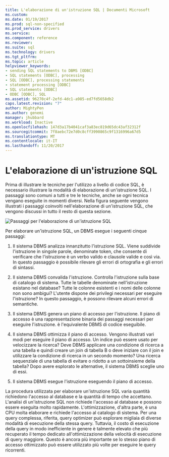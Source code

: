 ```yaml
---
title: L'elaborazione di un'istruzione SQL | Documenti Microsoft
ms.custom: 
ms.date: 01/19/2017
ms.prod: sql-non-specified
ms.prod_service: drivers
ms.service: 
ms.component: reference
ms.reviewer: 
ms.suite: sql
ms.technology: drivers
ms.tgt_pltfrm: 
ms.topic: article
helpviewer_keywords:
- sending SQL statements to DBMS [ODBC]
- SQL statements [ODBC], processing
- SQL [ODBC], processing statements
- statement processing [ODBC]
- SQL statements [ODBC]
- ODBC [ODBC], SQL
ms.assetid: 96270c4f-2efd-4dc1-a985-ed7fd5658db2
caps.latest.revision: "7"
author: MightyPen
ms.author: genemi
manager: jhubbard
ms.workload: Inactive
ms.openlocfilehash: 147d3a17b4041caf3a83ec819d65dc43af32312f
ms.sourcegitcommit: 7f8aebc72e7d0c8cff3990865c9f1316996a67d5
ms.translationtype: MT
ms.contentlocale: it-IT
ms.lasthandoff: 11/20/2017
---
```

# <a name="processing-a-sql-statement"></a>L'elaborazione di un'istruzione SQL
Prima di illustrare le tecniche per l'utilizzo a livello di codice SQL, è necessario illustrare la modalità di elaborazione di un'istruzione SQL. I passaggi sono comuni a tutti e tre le tecniche, anche se ogni tecnica vengano eseguite in momenti diversi. Nella figura seguente vengono illustrati i passaggi coinvolti nell'elaborazione di un'istruzione SQL, che vengono discussi in tutto il resto di questa sezione.  
  
 ![Passaggi per l'elaborazione di un'istruzione SQL](../../odbc/reference/media/pr01.gif "pr01")  
  
 Per elaborare un'istruzione SQL, un DBMS esegue i seguenti cinque passaggi:  
  
1.  Il sistema DBMS analizza innanzitutto l'istruzione SQL. Viene suddivide l'istruzione in singole parole, denominate token, che consente di verificare che l'istruzione è un verbo valido e clausole valide e così via. In questo passaggio è possibile rilevare gli errori di ortografia e gli errori di sintassi.  
  
2.  Il sistema DBMS convalida l'istruzione. Controlla l'istruzione sulla base di catalogo di sistema. Tutte le tabelle denominate nell'istruzione esistano nel database? Tutte le colonne esistenti e i nomi delle colonne non sono ambigui? L'utente dispone dei privilegi necessari per eseguire l'istruzione? In questo passaggio, è possono rilevare alcuni errori di semantiche.  
  
3.  Il sistema DBMS genera un piano di accesso per l'istruzione. Il piano di accesso è una rappresentazione binaria dei passaggi necessari per eseguire l'istruzione. è l'equivalente DBMS di codice eseguibile.  
  
4.  Il sistema DBMS ottimizza il piano di accesso. Vengono illustrati vari modi per eseguire il piano di accesso. Un indice può essere usato per velocizzare la ricerca? Deve DBMS applicare una condizione di ricerca a una tabella e quindi creare un join di tabella B o deve iniziare con il join e utilizzare la condizione di ricerca in un secondo momento? Una ricerca sequenziale di una tabella di evitare o ridotto a un sottoinsieme della tabella? Dopo avere esplorato le alternative, il sistema DBMS sceglie uno di essi.  
  
5.  Il sistema DBMS esegue l'istruzione eseguendo il piano di accesso.  
  
 La procedura utilizzata per elaborare un'istruzione SQL varia quantità richiedono l'accesso al database e la quantità di tempo che accettano. L'analisi di un'istruzione SQL non richiede l'accesso al database e possono essere eseguita molto rapidamente. L'ottimizzazione, d'altra parte, è una CPU molta elaborare e richiede l'accesso al catalogo di sistema. Per una query complessa, riferita, query optimizer può esplorare migliaia di diverse modalità di esecuzione della stessa query. Tuttavia, il costo di esecuzione della query in modo inefficiente in genere è talmente elevato che più recuperato il tempo dedicato all'ottimizzazione della velocità di esecuzione di query maggiore. Questo è ancora più importante se lo stesso piano di accesso ottimizzato può essere utilizzato più volte per eseguire le query ricorrenti.
